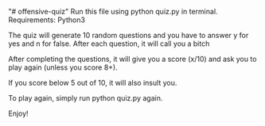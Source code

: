"# offensive-quiz" 
Run this file using python quiz.py in terminal.
Requirements: Python3

The quiz will generate 10 random questions and you have to answer y for yes and n for false.
After each question, it will call you a bitch

After completing the questions, it will give you a score (x/10) and ask you to play again (unless you score 8+).

If you score below 5 out of 10, it will also insult you.

To play again, simply run python quiz.py again.

Enjoy!
